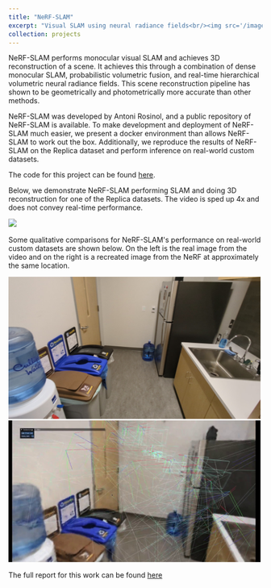 ```yaml
---
title: "NeRF-SLAM"
excerpt: "Visual SLAM using neural radiance fields<br/><img src='/images/nerf-slam/nerf-slam-kitchen.gif' width='500'>"
collection: projects
---
```


NeRF-SLAM performs monocular visual SLAM and achieves 3D reconstruction of a scene. It achieves this through a combination of dense monocular SLAM, probabilistic volumetric fusion, and real-time hierarchical volumetric neural radiance fields. This scene reconstruction pipeline has shown to be geometrically and photometrically more accurate than other methods.

NeRF-SLAM was developed by Antoni Rosinol, and a public repository of NeRF-SLAM is available. To make development and deployment of NeRF-SLAM much easier, we present a docker environment than allows NeRF-SLAM to work out the box. Additionally, we reproduce the results of NeRF-SLAM on the Replica dataset and perform inference on real-world custom datasets.

The code for this project can be found [here](https://github.com/sarveshmayil/NeRF-SLAM-docker).


Below, we demonstrate NeRF-SLAM performing SLAM and doing 3D reconstruction for one of the Replica datasets. The video is sped up 4x and does not convey real-time performance.

<img src="/images/nerf-slam/room0-building-nerf.gif" />

Some qualitative comparisons for NeRF-SLAM's performance on real-world custom datasets are shown below. On the left is the real image from the video and on the right is a recreated image from the NeRF at approximately the same location.

<p float="left">
  <img src="/images/nerf-slam/kitchen_real_2.jpg" width="500" />
  <img src="/images/nerf-slam/kitchen_nerf_2.jpg" width="500" /> 
</p>

The full report for this work can be found [here](https://sarveshmayil.github.io/files/NeRF-SLAM.pdf)
